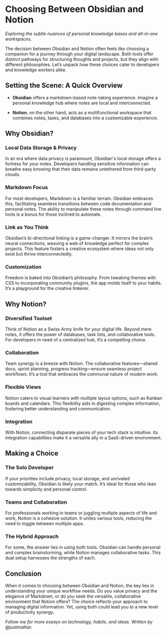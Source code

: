 # Choosing Between Obsidian and Notion

*Exploring the subtle nuances of personal knowledge bases and all-in-one workspaces.*

The decision between Obsidian and Notion often feels like choosing a companion for a journey through your digital landscape. Both tools offer distinct pathways for structuring thoughts and projects, but they align with different philosophies. Let’s unpack how these choices cater to developers and knowledge workers alike.

## Setting the Scene: A Quick Overview

- **Obsidian** offers a markdown-based note-taking experience. Imagine a personal knowledge hub where notes are local and interconnected.

- **Notion**, on the other hand, acts as a multifunctional workspace that combines notes, tasks, and databases into a customizable experience.

## Why Obsidian?

### Local Data Storage & Privacy

In an era where data privacy is paramount, Obsidian's local storage offers a fortress for your notes. Developers handling sensitive information can breathe easy knowing that their data remains untethered from third-party clouds.

### Markdown Focus

For most developers, Markdown is a familiar terrain. Obsidian embraces this, facilitating seamless transitions between code documentation and personal notes. The ability to manipulate these notes through command line tools is a bonus for those inclined to automate.

### Link as You Think

Obsidian’s bi-directional linking is a game-changer. It mirrors the brain’s neural connections, weaving a web of knowledge perfect for complex projects. This feature fosters a creative ecosystem where ideas not only exist but thrive interconnectedly.

### Customization

Freedom is baked into Obsidian’s philosophy. From tweaking themes with CSS to incorporating community plugins, the app molds itself to your habits. It’s a playground for the creative tinkerer.

## Why Notion?

### Diversified Toolset

Think of Notion as a Swiss Army knife for your digital life. Beyond mere notes, it offers the power of databases, task lists, and collaborative tools. For developers in need of a centralized hub, it’s a compelling choice.

### Collaboration

Team synergy is a breeze with Notion. The collaborative features—shared docs, sprint planning, progress tracking—ensure seamless project workflows. It’s a tool that embraces the communal nature of modern work.

### Flexible Views

Notion caters to visual learners with multiple layout options, such as Kanban boards and calendars. This flexibility aids in digesting complex information, fostering better understanding and communication.

### Integration

With Notion, connecting disparate pieces of your tech stack is intuitive. Its integration capabilities make it a versatile ally in a SaaS-driven environment.

## Making a Choice

### The Solo Developer

If your priorities include privacy, local storage, and unrivaled customizability, Obsidian is likely your match. It’s ideal for those who lean towards simplicity and personal control.

### Teams and Collaboration

For professionals working in teams or juggling multiple aspects of life and work, Notion is a cohesive solution. It unites various tools, reducing the need to toggle between multiple apps.

### The Hybrid Approach

For some, the answer lies in using both tools. Obsidian can handle personal and complex brainstorming, while Notion manages collaborative tasks. This dual setup harnesses the strengths of each.

## Conclusion

When it comes to choosing between Obsidian and Notion, the key lies in understanding your unique workflow needs. Do you value privacy and the elegance of Markdown, or do you seek the versatile, collaborative environment that Notion offers? The choice reflects your approach to managing digital information. Yet, using both could lead you to a new level of productivity synergy.

*Follow me for more essays on technology, habits, and ideas. Written by @justmalhar.*